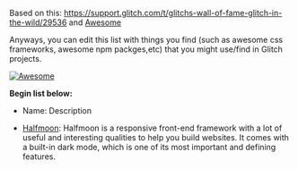 

Based on this: https://support.glitch.com/t/glitchs-wall-of-fame-glitch-in-the-wild/29536 and [Awesome](https://awesome.re/)

Anyways, you can edit this list with things you find (such as awesome css frameworks, awesome npm packges,etc) that you might use/find in Glitch projects.

[![Awesome](https://awesome.re/badge-flat2.svg)](https://awesome.re)

**Begin list below:**

- Name: Description

- [Halfmoon](https://www.gethalfmoon.com/): Halfmoon is a responsive front-end framework with a lot of useful and interesting qualities to help you build websites. It comes with a built-in dark mode, which is one of its most important and defining features.
